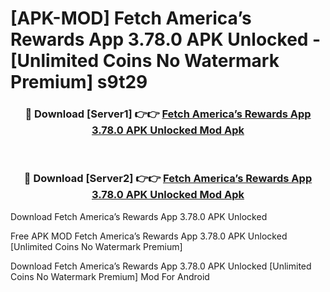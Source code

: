 # [APK-MOD] Fetch  America’s Rewards App 3.78.0 APK Unlocked - [Unlimited Coins No Watermark Premium] s9t29



<div align="center">
<h3>🔴 Download [Server1] 👉👉 <a href="https://momento.my/?title=Fetch__America’s_Rewards_App_3.78.0_APK_Unlocked">Fetch  America’s Rewards App 3.78.0 APK Unlocked Mod Apk</a></h3><br>

<h3>🔴 Download [Server2] 👉👉 <a href="https://momento.my/?title=Fetch__America’s_Rewards_App_3.78.0_APK_Unlocked">Fetch  America’s Rewards App 3.78.0 APK Unlocked Mod Apk</a></h3>
</div>



Download Fetch  America’s Rewards App 3.78.0 APK Unlocked 

Free APK MOD Fetch  America’s Rewards App 3.78.0 APK Unlocked [Unlimited Coins No Watermark Premium]

Download Fetch  America’s Rewards App 3.78.0 APK Unlocked [Unlimited Coins No Watermark Premium] Mod For Android
